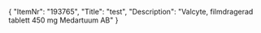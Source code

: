{
  "ItemNr": "193765",
  "Title": "test",
  "Description": "Valcyte, filmdragerad tablett 450 mg Medartuum AB"
}